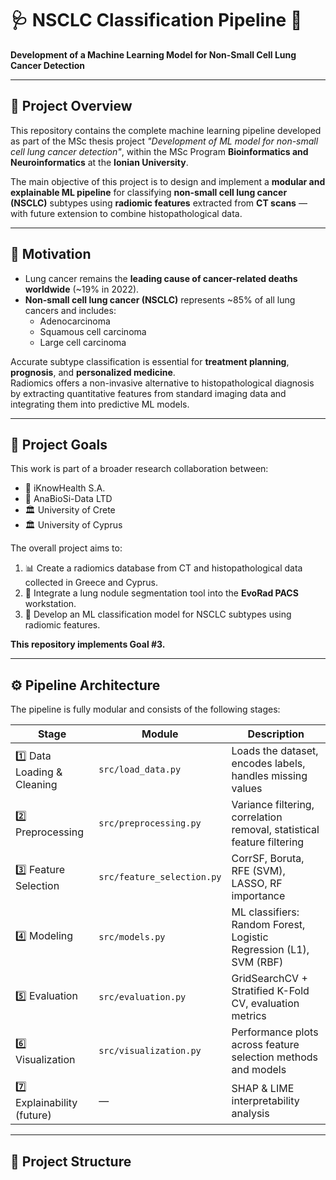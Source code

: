 # 🩺 NSCLC Classification Pipeline 🚀  
**Development of a Machine Learning Model for Non-Small Cell Lung Cancer Detection**

---

## 📘 Project Overview

This repository contains the complete machine learning pipeline developed as part of the MSc thesis project *"Development of ML model for non-small cell lung cancer detection"*, within the MSc Program **Bioinformatics and Neuroinformatics** at the **Ionian University**.

The main objective of this project is to design and implement a **modular and explainable ML pipeline** for classifying **non-small cell lung cancer (NSCLC)** subtypes using **radiomic features** extracted from **CT scans** — with future extension to combine histopathological data.

---

## 🎯 Motivation

- Lung cancer remains the **leading cause of cancer-related deaths worldwide** (~19% in 2022).  
- **Non-small cell lung cancer (NSCLC)** represents ~85% of all lung cancers and includes:
  - Adenocarcinoma  
  - Squamous cell carcinoma  
  - Large cell carcinoma  

Accurate subtype classification is essential for **treatment planning**, **prognosis**, and **personalized medicine**.  
Radiomics offers a non-invasive alternative to histopathological diagnosis by extracting quantitative features from standard imaging data and integrating them into predictive ML models.

---

## 🧠 Project Goals

This work is part of a broader research collaboration between:

- 🏥 iKnowHealth S.A.  
- 🧬 AnaBioSi-Data LTD  
- 🏛️ University of Crete  
- 🏛️ University of Cyprus  

The overall project aims to:

1. 📊 Create a radiomics database from CT and histopathological data collected in Greece and Cyprus.  
2. 🧠 Integrate a lung nodule segmentation tool into the **EvoRad PACS** workstation.  
3. 🤖 Develop an ML classification model for NSCLC subtypes using radiomic features.  

**This repository implements Goal #3.**

---

## ⚙️ Pipeline Architecture

The pipeline is fully modular and consists of the following stages:

| Stage | Module | Description |
|-------|--------|-------------|
| 1️⃣ Data Loading & Cleaning | `src/load_data.py` | Loads the dataset, encodes labels, handles missing values |
| 2️⃣ Preprocessing | `src/preprocessing.py` | Variance filtering, correlation removal, statistical feature filtering |
| 3️⃣ Feature Selection | `src/feature_selection.py` | CorrSF, Boruta, RFE (SVM), LASSO, RF importance |
| 4️⃣ Modeling | `src/models.py` | ML classifiers: Random Forest, Logistic Regression (L1), SVM (RBF) |
| 5️⃣ Evaluation | `src/evaluation.py` | GridSearchCV + Stratified K-Fold CV, evaluation metrics |
| 6️⃣ Visualization | `src/visualization.py` | Performance plots across feature selection methods and models |
| 7️⃣ Explainability (future) | — | SHAP & LIME interpretability analysis |

---

## 📁 Project Structure

